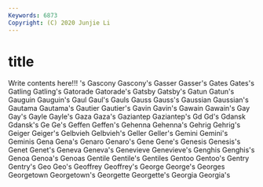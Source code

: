 ```yaml
---
Keywords: 6873
Copyright: (C) 2020 Junjie Li
---
```


# title

Write contents here!!!
's 
Gascony 
Gascony's 
Gasser 
Gasser's 
Gates 
Gates's 
Gatling 
Gatling's 
Gatorade
Gatorade's 
Gatsby 
Gatsby's 
Gatun 
Gatun's 
Gauguin 
Gauguin's 
Gaul 
Gaul's 
Gauls
Gauss 
Gauss's 
Gaussian 
Gaussian's 
Gautama 
Gautama's 
Gautier 
Gautier's 
Gavin 
Gavin's
Gawain 
Gawain's 
Gay 
Gay's 
Gayle 
Gayle's 
Gaza 
Gaza's 
Gaziantep 
Gaziantep's
Gd 
Gd's 
Gdansk 
Gdansk's 
Ge 
Ge's 
Geffen 
Geffen's 
Gehenna 
Gehenna's
Gehrig 
Gehrig's 
Geiger 
Geiger's 
Gelbvieh 
Gelbvieh's 
Geller 
Geller's 
Gemini 
Gemini's
Geminis 
Gena 
Gena's 
Genaro 
Genaro's 
Gene 
Gene's 
Genesis 
Genesis's 
Genet
Genet's 
Geneva 
Geneva's 
Genevieve 
Genevieve's 
Genghis 
Genghis's 
Genoa 
Genoa's 
Genoas
Gentile 
Gentile's 
Gentiles 
Gentoo 
Gentoo's 
Gentry 
Gentry's 
Geo 
Geo's 
Geoffrey
Geoffrey's 
George 
George's 
Georges 
Georgetown 
Georgetown's 
Georgette 
Georgette's 
Georgia 
Georgia's
